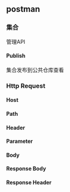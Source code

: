 ## postman

### 集合

管理API

#### Publish

集合发布到公共仓库查看

### Http Request

#### Host

#### Path

#### Header

#### Parameter

#### Body

#### Response Body

#### Response Header

